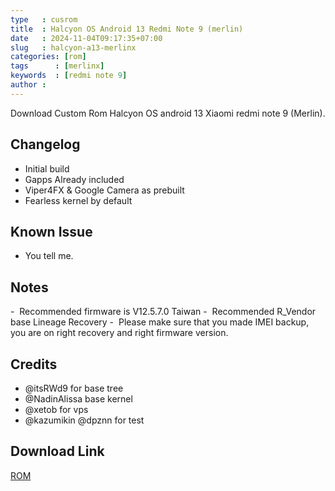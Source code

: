 ```yaml
---
type   : cusrom
title  : Halcyon OS Android 13 Redmi Note 9 (merlin)
date   : 2024-11-04T09:17:35+07:00
slug   : halcyon-a13-merlinx
categories: [rom]
tags      : [merlinx]
keywords  : [redmi note 9]
author :
---
```


Download Custom Rom Halcyon OS android 13 Xiaomi redmi note 9 (Merlin).


## Changelog
- Initial build
- Gapps Already included
- Viper4FX & Google Camera as prebuilt
- Fearless kernel by default

## Known Issue
- You tell me.

## Notes
-  Recommended firmware is V12.5.7.0 Taiwan
-  Recommended R_Vendor base Lineage Recovery
-  Please make sure that you made IMEI backup, you are on right recovery and right firmware version.

## Credits
- @itsRWd9 for base tree
- @NadinAlissa base kernel
- @xetob for vps
- @kazumikin @dpznn for test


## Download Link
[ROM](https://sourceforge.net/projects/hanzdocs/files/Halcyon-merlin/)


